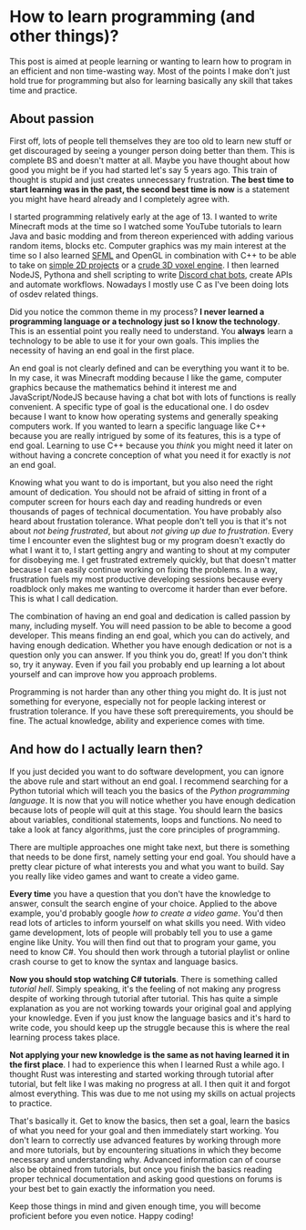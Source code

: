 # How to learn programming (and other things)?

This post is aimed at people learning or wanting to learn how to program in an
efficient and non time-wasting way. Most of the points I make don't just hold true
for programming but also for learning basically any skill that takes time and practice.

## About passion

First off, lots of people tell themselves they are too old to learn new stuff or
get discouraged by seeing a younger person doing better than them. This is
complete BS and doesn't matter at all. Maybe you have thought about how good you
might be if you had started let's say 5 years ago. This train of thought is stupid
and just creates unnecessary frustration. **The best time to start learning was
in the past, the second best time is now** is a statement you might have heard already
and I completely agree with.

I started programming relatively early at the age of 13. I wanted to write
Minecraft mods at the time so I watched some YouTube tutorials to learn Java and
basic modding and from thereon experienced with adding various random items,
blocks etc. Computer graphics was my main interest at the time so I also learned
[SFML](https://www.sfml-dev.org/) and OpenGL in combination with C++ to be able
to take on [simple 2D projects](https://github.com/Baseng0815/GameRemakes) or a
[crude 3D voxel engine](https://github.com/Baseng0815/VoxelGame). I then learned
NodeJS, Pythona and shell scripting to write [Discord chat bots](https://github.com/Baseng0815/HelmtraegerBot),
create APIs and automate workflows. Nowadays I mostly use C as I've been doing
lots of osdev related things.

Did you notice the common theme in my process? **I never learned a programming
language or a technology just so I know the technology**. This is an essential point
you really need to understand. You **always** learn a technology to be able to
use it for your own goals. This implies the necessity of having an end goal in the
first place.

An end goal is not clearly defined and can be everything you want it to be. In my
case, it was Minecraft modding because I like the game, computer graphics because
the mathematics behind it interest me and JavaScript/NodeJS because having a chat
bot with lots of functions is really convenient. A specific type of goal is the
educational one. I do osdev because I want to know how operating systems and generally
speaking computers work. If you wanted to learn a specific language like C++ because
you are really intrigued by some of its features, this is a type of end goal.
Learning to use C++ because you *think* you might need it later on without having
a concrete conception of what you need it for exactly is *not* an end goal.

Knowing what you want to do is important, but you also need the right amount of
dedication. You should not be afraid of sitting in front of a computer screen
for hours each day and reading hundreds or even thousands of pages of technical
documentation. You have probably also heard about frustation tolerance. What people
don't tell you is that it's not about *not being frustrated*, but about *not giving
up due to frustration*. Every time I encounter even the slightest bug or my program
doesn't exactly do what I want it to, I start getting angry and wanting to shout
at my computer for disobeying me. I get frustrated extremely quickly, but that doesn't
matter because I can easily continue working on fixing the problems. In a way,
frustration fuels my most productive developing sessions because every roadblock
only makes me wanting to overcome it harder than ever before. This is what I call
dedication.

The combination of having an end goal and dedication is called passion by many,
including myself. You will need passion to be able to become a good developer.
This means finding an end goal, which you can do actively, and having enough
dedication. Whether you have enough dedication or not is a question only you
can answer. If you think you do, great! If you don't think so, try it anyway.
Even if you fail you probably end up learning a lot about yourself and can improve
how you approach problems.

Programming is not harder than any other thing you might do. It is just not something
for everyone, especially not for people lacking interest or frustration tolerance.
If you have these soft prerequirements, you should be fine. The actual knowledge,
ability and experience comes with time.

## And how do I actually learn then?

If you just decided you want to do software development, you can ignore the above
rule and start without an end goal. I recommend searching for a Python tutorial
which will teach you the basics of the *Python programming language*. It is now
that you will notice whether you have enough dedication because lots of people will
quit at this stage. You should learn the basics about variables, conditional statements,
loops and functions. No need to take a look at fancy algorithms, just the core
principles of programming.

There are multiple approaches one might take next, but there is something that needs
to be done first, namely setting your end goal. You should have a pretty clear picture
of what interests you and what you want to build. Say you really like video games
and want to create a video game.

**Every time** you have a question that you don't have the knowledge to answer,
consult the search engine of your choice. Applied to the above example, you'd
probably google *how to create a video game*. You'd then read lots of articles to
inform yourself on what skills you need. With video game development, lots of
people will probably tell you to use a game engine like Unity. You will then find
out that to program your game, you need to know C#. You should then work through a
tutorial playlist or online crash course to get to know the syntax and language
basics.

**Now you should stop watching C# tutorials**. There is something called *tutorial hell*.
Simply speaking, it's the feeling of not making any progress despite of working
through tutorial after tutorial. This has quite a simple explanation as you are
not working towards your original goal and applying your knowledge. Even if you just
know the language basics and it's hard to write code, you should keep up the struggle
because this is where the real learning process takes place.

**Not applying your new knowledge is the same as not having learned it in the first place**.
I had to experience this when I learned Rust a while ago. I thought Rust was interesting
and started working through tutorial after tutorial, but felt like I was making no
progress at all. I then quit it and forgot almost everything. This was due to me
not using my skills on actual projects to practice.

That's basically it. Get to know the basics, then set a goal, learn the basics of
what you need for your goal and then immediately start working. You don't learn to
correctly use advanced features by working through more and more tutorials, but by
encountering situations in which they become necessary and understanding why.
Advanced information can of course also be obtained from tutorials, but once you
finish the basics reading proper technical documentation and asking good questions
on forums is your best bet to gain exactly the information you need.

Keep those things in mind and given enough time, you will become proficient before
you even notice. Happy coding!
